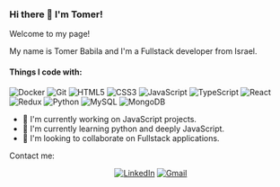 ### Hi there 👋 I'm Tomer!

Welcome to my page!

My name is Tomer Babila and I'm a Fullstack developer from Israel.

#### Things I code with:

<img alt="Docker" src="https://img.shields.io/badge/docker%20-%230db7ed.svg?&style=for-the-badge&logo=docker&logoColor=white"/> <img alt="Git" src="https://img.shields.io/badge/git%20-%23F05033.svg?&style=for-the-badge&logo=git&logoColor=white"/> <img alt="HTML5" src="https://img.shields.io/badge/html5%20-%23E34F26.svg?&style=for-the-badge&logo=html5&logoColor=white"/> <img alt="CSS3" src="https://img.shields.io/badge/css3%20-%231572B6.svg?&style=for-the-badge&logo=css3&logoColor=white"/> <img alt="JavaScript" src="https://img.shields.io/badge/javascript%20-%23323330.svg?&style=for-the-badge&logo=javascript&logoColor=%23F7DF1E"/> <img alt="TypeScript" src="https://img.shields.io/badge/typescript%20-%23007ACC.svg?&style=for-the-badge&logo=typescript&logoColor=white"/> <img alt="React" src="https://img.shields.io/badge/react%20-%2320232a.svg?&style=for-the-badge&logo=react&logoColor=%2361DAFB"/> <img alt="Redux" src="https://img.shields.io/badge/redux%20-%23593d88.svg?&style=for-the-badge&logo=redux&logoColor=white"/> <img alt="Python" src="https://img.shields.io/badge/python%20-%2314354C.svg?&style=for-the-badge&logo=python&logoColor=white"/> <img alt="MySQL" src="https://img.shields.io/badge/mysql-%2300f.svg?&style=for-the-badge&logo=mysql&logoColor=white"/> <img alt="MongoDB" src ="https://img.shields.io/badge/MongoDB-%234ea94b.svg?&style=for-the-badge&logo=mongodb&logoColor=white"/>

- 🔭 I'm currently working on JavaScript projects.
- 🌱 I'm currently learning python and deeply JavaScript.
- 👯 I'm looking to collaborate on Fullstack applications.

Contact me: 
<p align="center">
<!-- 	<a href="https://github.com/tomerbabila"><img src="https://img.icons8.com/bubbles/50/000000/github.png" alt="GitHub"/></a> -->
	<a href="https://www.linkedin.com/in/tomer-babila/"><img src="https://img.shields.io/badge/LinkedIn-0077B5?style=for-the-badge&logo=linkedin&logoColor=white" alt="LinkedIn"/></a>
<!-- 	<a href="https://www.facebook.com/asisodiya2421/"><img src="https://img.icons8.com/bubbles/50/000000/facebook-new.png" alt="Facebook"/></a> -->
  <a href="mailto:tomer.babila@gmail.com"><img src="https://img.shields.io/badge/LinkedIn-0077B5?style=for-the-badge&logo=linkedin&logoColor=white" alt="Gmail" /></a>
</p>
